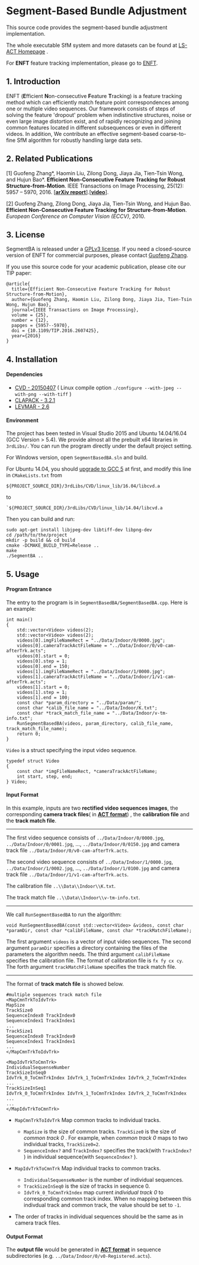 # Segment-Based Bundle Adjustment

This source code provides the segment-based bundle adjustment implementation. 

The whole executable SfM system and more datasets can be found at [LS-ACT Homepage](http://www.zjucvg.net/ls-acts/ls-acts.html) .

For **ENFT** feature tracking implementation, please go to [ENFT](https://github.com/ZJUCVG/ENFT).

## 1. Introduction

ENFT (**E**fficient **N**on-consecutive **F**eature **T**racking) is a feature tracking method which can efficiently match feature point correspondences among one or multiple video sequences. Our framework consists of steps of solving the feature 'dropout' problem when indistinctive structures, noise or even large image distortion exist, and of rapidly recognizing and joining common features located in different subsequences or even in different videos. In addition, We contribute an effective segment-based coarse-to-fine SfM algorithm for robustly handling large data sets.

## 2. Related Publications

[1] Guofeng Zhang*, Haomin Liu, Zilong Dong, Jiaya Jia, Tien-Tsin Wong, and Hujun Bao*. **Efficient Non-Consecutive Feature Tracking for Robust Structure-from-Motion**. IEEE Transactions on Image Processing, 25(12): 5957 – 5970, 2016. [**[arXiv report](http://arxiv.org/abs/1510.08012)**].[[**video**](http://www.cad.zju.edu.cn/home/gfzhang/projects/tracking/featuretracking/ENFT-video.wmv)].

[2] Guofeng Zhang, Zilong Dong, Jiaya Jia, Tien-Tsin Wong, and Hujun Bao. **Efficient Non-Consecutive Feature Tracking for Structure-from-Motion**. *European Conference on Computer Vision (ECCV)*, 2010.

## 3. License

SegmentBA is released under a [GPLv3 license](http://choosealicense.com/licenses/gpl-3.0/). If you need a closed-source version of ENFT for commercial purposes, please contact [Guofeng Zhang](mailto:zhangguofeng@cad.zju.edu.cn).

If you use this source code for your academic publication, please cite our TIP paper:

	@article{
	  title={Efficient Non-Consecutive Feature Tracking for Robust Structure-from-Motion},
	  author={Guofeng Zhang, Haomin Liu, Zilong Dong, Jiaya Jia, Tien-Tsin Wong, Hujun Bao},
	  journal={IEEE Transactions on Image Processing},
	  volume = {25},
	  number = {12},
	  papges = {5957--5970},
	  doi = {10.1109/TIP.2016.2607425},
	  year={2016}
	}
	
## 4. Installation

#### Dependencies
- [CVD - 20150407](https://www.edwardrosten.com/cvd/)  ( Linux compile option `./configure --with-jpeg --with-png --with-tiff` )
- [CLAPACK - 3.2.1](http://www.netlib.org/clapack/)
- [LEVMAR - 2.6](http://www.ics.forth.gr/~lourakis/levmar/)

#### Environment

The project has been tested in Visual Studio 2015 and Ubuntu 14.04/16.04 (GCC Version > 5.4). We provide almost all the prebuilt x64 libraries in `3rdLibs/`. You can run the program directly under the default project setting.

For Windows version, open `SegmentBasedBA.sln` and build.

For Ubuntu 14.04, you should [upgrade to GCC 5](https://gist.github.com/beci/2a2091f282042ed20cda) at first, and modify this line in `CMakeLists.txt` from
```
${PROJECT_SOURCE_DIR}/3rdLibs/CVD/linux_lib/16.04/libcvd.a
```
to 

```
`${PROJECT_SOURCE_DIR}/3rdLibs/CVD/linux_lib/14.04/libcvd.a
```

Then you can build and run: 

```
sudo apt-get install libjpeg-dev libtiff-dev libpng-dev
cd /path/to/the/project
mkdir -p build && cd build
cmake -DCMAKE_BUILD_TYPE=Release ..
make
./SegmentBA ..
```

## 5. Usage

#### Program Entrance	

The entry to the program is in `SegmentBasedBA/SegmentBasedBA.cpp`. Here is an example:

	int main()
	{
	    std::vector<Video> videos(2);
	    std::vector<Video> videos(2);
	    videos[0].imgFileNameRect = "../Data/Indoor/0/0000.jpg";
	    videos[0].cameraTrackActFileName = "../Data/Indoor/0/v0-cam-afterTrk.acts";
	    videos[0].start = 0;
	    videos[0].step = 1;
	    videos[0].end = 150;
	    videos[1].imgFileNameRect = "../Data/Indoor/1/0000.jpg";
	    videos[1].cameraTrackActFileName = "../Data/Indoor/1/v1-cam-afterTrk.acts";
	    videos[1].start = 0;
	    videos[1].step = 1;
	    videos[1].end = 100;
	    const char *param_directory = "../Data/param/";
	    const char *calib_file_name = "../Data/Indoor/K.txt";
	    const char *track_match_file_name = "../Data/Indoor/v-tm-info.txt";
	    RunSegmentBasedBA(videos, param_directory, calib_file_name, track_match_file_name);
		return 0;
	}
`Video` is a struct specifying the input video sequence.

	typedef struct Video
	{
		const char *imgFileNameRect, *cameraTrackActFileName;
		int start, step, end;
	} Video;
#### Input Format

In this example, inputs are two **rectified video sequences images**, the corresponding **camera track files**( in [**ACT format**](http://www.zjucvg.net/download/ACT_File_Format.pdf)) , the **calibration file** and the **track match file**. 

-----

The first video sequence consists of `../Data/Indoor/0/0000.jpg`, `../Data/Indoor/0/0001.jpg`, ..., `../Data/Indoor/0/0150.jpg`  and camera track file `../Data/Indoor/0/v0-cam-afterTrk.acts`. 

The second video sequence consists of `../Data/Indoor/1/0000.jpg`, `../Data/Indoor/1/0002.jpg`, ..., `../Data/Indoor/1/0100.jpg` and camera track file `../Data/Indoor/1/v1-cam-afterTrk.acts`.  

The calibration file `..\\Data\\Indoor\\K.txt`.

The track match file `..\\Data\\Indoor\\v-tm-info.txt`.

----

We call `RunSegmentBasedBA` to run the algorithm:

	void RunSegmentBasedBA(const std::vector<Video> &videos, const char *paramDir, const char *calibFileName, const char *trackMatchFileName);
The first argument `videos` is a vector of input video sequences. The second argument `paramDir` specifies a directory containing the files of the parameters the algorithm needs. The third argument `calibFileName` specifies the calibration file. The format of calibration file is `fx fy cx cy`. The forth argument `trackMatchFileName` specifies the track match file.

----

The format of **track match file** is showed below.

```
#multiple sequences track match file
<MapCmnTrkToIdvTrk>
MapSize
TrackSize0
SequenceIndex0 TrackIndex0
SequenceIndex1 TrackIndex1
...
TrackSize1
SequenceIndex0 TrackIndex0
SequenceIndex1 TrackIndex1
...
</MapCmnTrkToIdvTrk>

<MapIdvTrkToCmnTrk>
IndividualSequenseNumber
TrackSizeInSeq0
IdvTrk_0_ToCmnTrkIndex IdvTrk_1_ToCmnTrkIndex IdvTrk_2_ToCmnTrkIndex ...
TrackSizeInSeq1
IdvTrk_0_ToCmnTrkIndex IdvTrk_1_ToCmnTrkIndex IdvTrk_2_ToCmnTrkIndex ...
...
</MapIdvTrkToCmnTrk>
```

- `MapCmnTrkToIdvTrk` Map common tracks to individual tracks. 

	- `MapSize` is the size of common tracks. `TrackSize0` is the size of *common track 0* . For example, when *common track 0* maps to two individual tracks, `TrackSize0=2`. 
	- `SequenceIndex?` and `TrackIndex?` specifies the track(with `TrackIndex?` ) in individual sequence(with `SequenceIndex?` ).

- `MapIdvTrkToCmnTrk` Map individual tracks to common tracks.
	-  `IndividualSequenseNumber` is the number of individual sequences.
	- `TrackSizeInSeq0` is the size of tracks in sequence 0. 
	- `IdvTrk_0_ToCmnTrkIndex` map current *individual track 0* to corresponding common track index. When no mapping between this indivdual track and common track, the value should be set to `-1`.

- The order of tracks in individual sequences should be the same as in camera track files.

#### Output Format

The **output file** would be generated in [**ACT format**](http://www.zjucvg.net/download/ACT_File_Format.pdf)  in sequence subdirectories (e.g. `../Data/Indoor/0/v0-Registered.acts`).
